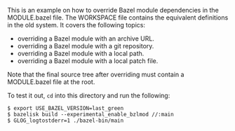 This is an example on how to override Bazel module dependencies in the MODULE.bazel file. The WORKSPACE file contains the equivalent definitions in the old system. It covers the following topics:

- overriding a Bazel module with an archive URL.
- overriding a Bazel module with a git repository.
- overriding a Bazel module with a local path.
- overriding a Bazel module with a local patch file.

Note that the final source tree after overriding must contain a MODULE.bazel file at the root.

To test it out, `cd` into this directory and run the following:
```
$ export USE_BAZEL_VERSION=last_green
$ bazelisk build --experimental_enable_bzlmod //:main
$ GLOG_logtostderr=1 ./bazel-bin/main
```
